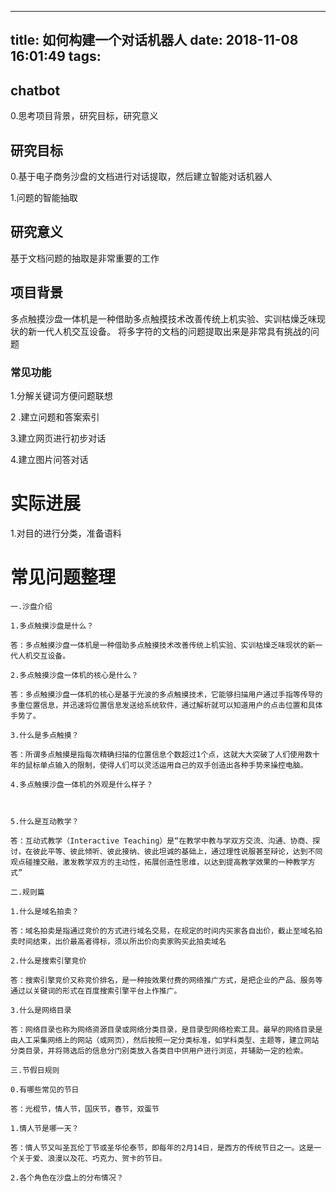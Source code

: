 
---
title: 如何构建一个对话机器人
date: 2018-11-08 16:01:49
tags:
---

## chatbot

0.思考项目背景，研究目标，研究意义

## 研究目标

0.基于电子商务沙盘的文档进行对话提取，然后建立智能对话机器人

1.问题的智能抽取

## 研究意义

基于文档问题的抽取是非常重要的工作

## 项目背景

多点触摸沙盘一体机是一种借助多点触摸技术改善传统上机实验、实训枯燥乏味现状的新一代人机交互设备。
将多字符的文档的问题提取出来是非常具有挑战的问题

### 常见功能
1.分解关键词方便问题联想

2 .建立问题和答案索引

3.建立网页进行初步对话

4.建立图片问答对话

# 实际进展

1.对目的进行分类，准备语料



# 常见问题整理
```
一.沙盘介绍

1.多点触摸沙盘是什么？

答：多点触摸沙盘一体机是一种借助多点触摸技术改善传统上机实验、实训枯燥乏味现状的新一代人机交互设备。

2.多点触摸沙盘一体机的核心是什么？

答：多点触摸沙盘一体机的核心是基于光波的多点触摸技术，它能够扫描用户通过手指等传导的多重位置信息，并迅速将位置信息发送给系统软件，通过解析就可以知道用户的点击位置和具体手势了。

3.什么是多点触摸？

答：所谓多点触摸是指每次精确扫描的位置信息个数超过1个点，这就大大突破了人们使用数十年的鼠标单点输入的限制，使得人们可以灵活运用自己的双手创造出各种手势来操控电脑。

4.多点触摸沙盘一体机的外观是什么样子？



5.什么是互动教学？

答：互动式教学（Interactive Teaching）是“在教学中教与学双方交流、沟通、协商、探讨，在彼此平等、彼此倾听、彼此接纳、彼此坦诚的基础上，通过理性说服甚至辩论，达到不同观点碰撞交融，激发教学双方的主动性，拓展创造性思维，以达到提高教学效果的一种教学方式”

二.规则篇

1.什么是域名拍卖？

答：域名拍卖是指通过竞价的方式进行域名交易，在规定的时间内买家各自出价，截止至域名拍卖时间结束，出价最高者得标，须以所出价向卖家购买此拍卖域名

2.什么是搜索引擎竞价

答：搜索引擎竞价又称竞价排名，是一种按效果付费的网络推广方式，是把企业的产品、服务等通过以关键词的形式在百度搜索引擎平台上作推广。

3.什么是网络目录

答：网络目录也称为网络资源目录或网络分类目录，是目录型网络检索工具。最早的网络目录是由人工采集网络上的网站（或网页），然后按照一定分类标准，如学科类型、主题等，建立网站分类目录，并将筛选后的信息分门别类放入各类目中供用户进行浏览，并辅助一定的检索。

三.节假日规则

0.有哪些常见的节日

答：光棍节，情人节，国庆节，春节，双蛋节

1.情人节是哪一天？

答：情人节又叫圣瓦伦丁节或圣华伦泰节，即每年的2月14日，是西方的传统节日之一。这是一个关于爱、浪漫以及花、巧克力、贺卡的节日。

2.各个角色在沙盘上的分布情况？


```






